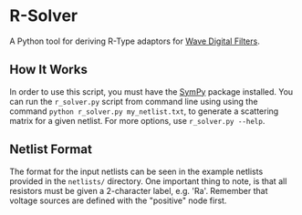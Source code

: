 # R-Solver

A Python tool for deriving R-Type adaptors for
[Wave Digital Filters](https://github.com/jatinchowdhury18/WaveDigitalFilters).

## How It Works

In order to use this script, you must have the [SymPy](https://www.sympy.org/)
package installed. You can run the `r_solver.py` script from command line using
using the command `python r_solver.py my_netlist.txt`, to generate a scattering
matrix for a given netlist. For more options, use `r_solver.py --help`.

## Netlist Format
The format for the input netlists can be seen in the
example netlists provided in the `netlists/` directory.
One important thing to note, is that all resistors must
be given a 2-character label, e.g. 'Ra'. Remember that
voltage sources are defined with the "positive" node first.
